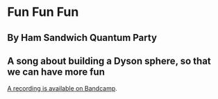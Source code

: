 # Fun Fun Fun

## By Ham Sandwich Quantum Party

## A song about building a Dyson sphere, so that we can have more fun

[A recording is available on Bandcamp](https://hsqp.bandcamp.com/track/fun-fun-fun).